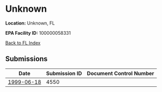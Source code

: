 # Unknown

**Location:** Unknown, FL

**EPA Facility ID:** 100000058331

[Back to FL Index](../../index.md)

## Submissions

| Date | Submission ID | Document Control Number |
|------|--------------|-------------------------|
| [1999-06-18](submissions/4550.md) | 4550 |  |
